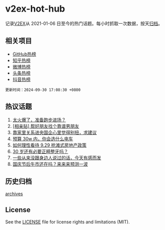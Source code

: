 # v2ex-hot-hub

 记录[V2EX](https://www.v2ex.com/)从 2021-01-06 日至今的热门话题。每小时抓取一次数据，按天[归档](archives)。
 
 ## 相关项目

- [GitHub热榜](https://github.com/it985/github-hot-hub)
- [知乎热榜](https://github.com/it985/zhihu-hot-hub)
- [微博热榜](https://github.com/it985/weibo-hot-hub)
- [头条热榜](https://github.com/it985/toutiao-hot-hub)
- [抖音热榜](https://github.com/it985/douyin-hot-hub)


 `更新时间：2024-09-30 17:08:30 +0800`

## 热议话题

1. [太火爆了，准备跑步进场？](https://www.v2ex.com/t/1076987)
1. [[相亲贴] 帮好朋友找个靠谱男朋友](https://www.v2ex.com/t/1077048)
1. [靠家里关系进央国企心里觉得别扭，求建议](https://www.v2ex.com/t/1077041)
1. [预算 30w 内，你会选什么电车](https://www.v2ex.com/t/1076974)
1. [如何理性看待 9.29 抢滩式房地产政策](https://www.v2ex.com/t/1076977)
1. [30 岁还有必要正畸整牙吗？](https://www.v2ex.com/t/1077024)
1. [一些从来没跟身边人说过的话，今天有感而发](https://www.v2ex.com/t/1077020)
1. [国庆节后牛市还在吗？来来来预测一波](https://www.v2ex.com/t/1077004)

## 历史归档

[archives](archives)

## License

See the [LICENSE](LICENSE) file for license rights and limitations (MIT).
